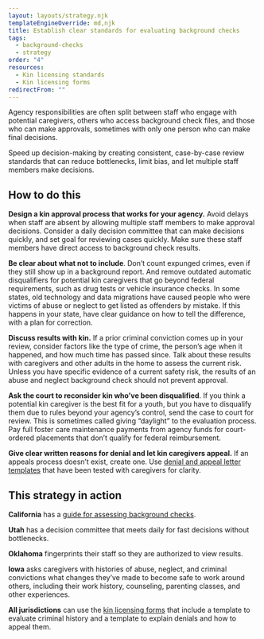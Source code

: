 ```yaml
---
layout: layouts/strategy.njk
templateEngineOverride: md,njk
title: Establish clear standards for evaluating background checks
tags:
  - background-checks
  - strategy
order: "4"
resources:
  - Kin licensing standards
  - Kin licensing forms
redirectFrom: ""
---
```

Agency responsibilities are often split between staff who engage with potential caregivers, others who access background check files, and those who can make approvals, sometimes with only one person who can make final decisions. 

Speed up decision-making by creating consistent, case-by-case review standards that can reduce bottlenecks, limit bias, and let multiple staff members make decisions.

## How to do this

**Design a kin approval process that works for your agency.** Avoid delays when staff are absent by allowing multiple staff members to make approval decisions. Consider a daily decision committee that can make decisions quickly, and set goal for reviewing cases quickly. Make sure these staff members have direct access to background check results.

**Be clear about what not to include**. Don’t count expunged crimes, even if they still show up in a background report. And remove outdated automatic disqualifiers for potential kin caregivers that go beyond federal requirements, such as drug tests or vehicle insurance checks. In some states, old technology and data migrations have caused people who were victims of abuse or neglect to get listed as offenders by mistake. If this happens in your state, have clear guidance on how to tell the difference, with a plan for correction.

**Discuss results with kin.** If a prior criminal conviction comes up in your review, consider factors like the type of crime, the person’s age when it happened, and how much time has passed since. Talk about these results with caregivers and other adults in the home to assess the current risk. Unless you have specific evidence of a current safety risk, the results of an abuse and neglect background check should not prevent approval.

**Ask the court to reconsider kin who’ve been disqualified**. If you think a potential kin caregiver is the best fit for a youth, but you have to disqualify them due to rules beyond your agency’s control, send the case to court for review. This is sometimes called giving “daylight” to the evaluation process. Pay full foster care maintenance payments from agency funds for court-ordered placements that don’t qualify for federal reimbursement.

**Give clear written reasons for denial and let kin caregivers appeal.** If an appeals process doesn’t exist, create one. Use [denial and appeal letter templates](https://www.grandfamilies.org/Resources/Kin-Specific-Licensing-Standards-Sample-Forms) that have been tested with caregivers for clarity.

## This strategy in action

**California** has a [guide for assessing background checks](https://www.cdss.ca.gov/Portals/9/CCR/RFA/RFA%20BAG.pdf). 

**Utah** has a decision committee that meets daily for fast decisions without bottlenecks.

**Oklahoma** fingerprints their staff so they are authorized to view results. 

**Iowa** asks caregivers with histories of abuse, neglect, and criminal convictions what changes they’ve made to become safe to work around others, including their work history, counseling, parenting classes, and other experiences. 

**All jurisdictions** can use the [kin licensing forms](https://www.grandfamilies.org/Resources/Kin-Specific-Licensing-Standards-Sample-Forms) that include a template to evaluate criminal history and a template to explain denials and how to appeal them.
